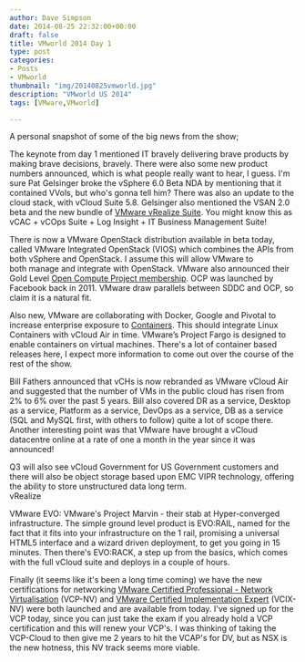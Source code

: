```yaml
---
author: Dave Simpson
date: 2014-08-25 22:32:00+00:00
draft: false
title: VMworld 2014 Day 1
type: post
categories:
- Posts
- VMworld
thumbnail: "img/20140825vmworld.jpg"
description: "VMworld US 2014"
tags: [VMware,VMworld]

---
```


A personal snapshot of some of the big news from the show;  
  
The keynote from day 1 mentioned IT bravely delivering brave products by making brave decisions, bravely. There were also some new product numbers announced, which is what people really want to hear, I guess. I'm sure Pat Gelsinger broke the vSphere 6.0 Beta NDA by mentioning that it contained VVols, but who's gonna tell him? There was also an update to the cloud stack, with vCloud Suite 5.8. Gelsinger also mentioned the VSAN 2.0 beta and the new bundle of [VMware vRealize Suite](http://blogs.vmware.com/tribalknowledge/2014/08/vmworld-2014-introducing-vmware-vrealize-suite-cloud-management-platform.html). You might know this as vCAC + vCOps Suite + Log Insight + IT Business Management Suite!  
  
There is now a VMware OpenStack distribution available in beta today, called VMware Integrated OpenStack (VIOS) which combines the APIs from  both vSphere and OpenStack. I assume this will allow VMware to both manage and integrate with OpenStack. VMware also announced their Gold Level [Open Compute Project membership](http://blogs.vmware.com/tribalknowledge/2014/08/vmware-now-open-compute-project-gold-level-member.html). OCP was launched by Facebook back in 2011. VMware draw parallels between SDDC and OCP, so claim it is a natural fit.  
  
Also new, VMware are collaborating with Docker, Google and Pivotal to increase enterprise exposure to [Containers](http://ir.vmware.com/releasedetail.cfm?ReleaseID=867568). This should integrate Linux Containers with vCloud Air in time. VMware’s Project Fargo is designed to enable containers on virtual machines. There's a lot of container based releases here, I expect more information to come out over the course of the rest of the show.  
  
Bill Fathers announced that vCHs is now rebranded as VMware vCloud Air and suggested that the number of VMs in the public cloud has risen from 2% to 6% over the past 5 years. Bill also covered DR as a service, Desktop as a service, Platform as a service, DevOps as a service, DB as a service (SQL and MySQL first, with others to follow) quite a lot of scope there. Another interesting point was that VMware have brought a vCloud datacentre online at a rate of one a month in the year since it was announced!  
  
Q3 will also see vCloud Government for US Government customers and there will also be object storage based upon EMC VIPR technology, offering the ability to store unstructured data long term.  
vRealize  
  
VMware EVO: VMware's Project Marvin - their stab at Hyper-converged infrastructure. The simple ground level product is EVO:RAIL, named for the fact that it fits into your infrastructure on the 1 rail, promising a universal HTML5 interface and a wizard driven deployment, to get you going in 15 minutes. Then there's EVO:RACK, a step up from the basics, which comes with the full vCloud suite and deploys in a couple of hours.  
  
Finally (it seems like it's been a long time coming) we have the new certifications for networking [VMware Certified Professional - Network Virtualisation](http://mylearn.vmware.com/mgrReg/plan.cfm?plan=51111&ui=www_cert) (VCP-NV) and [VMware Certified Implementation Expert](http://mylearn.vmware.com/mgrReg/plan.cfm?plan=50956&ui=www_cert) (VCIX-NV) were both launched and are available from today. I've signed up for the VCP today, since you can just take the exam if you already hold a VCP certification and this will renew your VCP's. I was thinking of taking the VCP-Cloud to then give me 2 years to hit the VCAP's for DV, but as NSX is the new hotness, this NV track seems more viable.   
  
  


